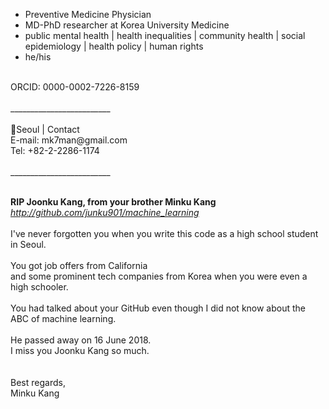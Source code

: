 - Preventive Medicine Physician <br/>
- MD-PhD researcher at Korea University Medicine <br/>
- public mental health | health inequalities | community health | social epidemiology | health policy | human rights <br/>
- he/his <br/>
<br/>
ORCID: 0000-0002-7226-8159
<br/>
<br/>
_________________________ <br/>
<br/>
📍Seoul | Contact <br/>
E-mail: mk7man@gmail.com <br/>
Tel: +82-2-2286-1174
<br/>
<br/>
_________________________<br/>
<br/>

**RIP Joonku Kang, from your brother Minku Kang**
<br/>
_http://github.com/junku901/machine_learning_
<br/>
<br/>
I've never forgotten you when you write this code as a high school student in Seoul.
<br/>
<br/>
You got job offers from California <br/>
and some prominent tech companies from Korea when you were even a high schooler.
<br/>
<br/>
You had talked about your GitHub even though I did not know about the ABC of machine learning.
<br/>
<br/>
He passed away on 16 June 2018. <br/>
I miss you Joonku Kang so much.<br/>
<br/>
<br/>
Best regards,<br/>
Minku Kang<br/>
